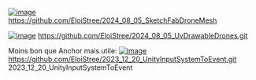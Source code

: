 [![image](https://github.com/user-attachments/assets/8f96d9cd-b36a-4118-a00e-3f8c72f0dcf7)](https://github.com/EloiStree/2024_08_05_SketchFabDroneMesh)  
https://github.com/EloiStree/2024_08_05_SketchFabDroneMesh


[![image](https://github.com/user-attachments/assets/544c37f9-5e04-4272-ba60-79a25b6cab3d)](https://github.com/EloiStree/2024_08_05_UvDrawableDrones.git)
https://github.com/EloiStree/2024_08_05_UvDrawableDrones.git





Moins bon que Anchor mais utile: 
[![image](https://github.com/user-attachments/assets/2dd71602-8ac0-4759-984f-57722df3cc7d)](https://github.com/EloiStree/2023_12_20_UnityInputSystemToEvent.git)  
https://github.com/EloiStree/2023_12_20_UnityInputSystemToEvent.git 
2023_12_20_UnityInputSystemToEvent
